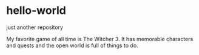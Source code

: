 # hello-world
just another repository

My favorite game of all time is The Witcher 3.
It has memorable characters and quests and the open world is full of things to do.

